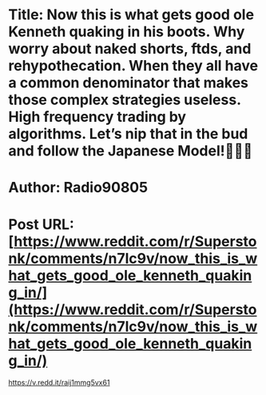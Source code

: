 # Title: Now this is what gets good ole Kenneth quaking in his boots. Why worry about naked shorts, ftds, and rehypothecation. When they all have a common denominator that makes those complex strategies useless. High frequency trading by algorithms. Let’s nip that in the bud and follow the Japanese Model!💎🙌🏽
# Author: Radio90805
# Post URL: [https://www.reddit.com/r/Superstonk/comments/n7lc9v/now_this_is_what_gets_good_ole_kenneth_quaking_in/](https://www.reddit.com/r/Superstonk/comments/n7lc9v/now_this_is_what_gets_good_ole_kenneth_quaking_in/)


https://v.redd.it/raij1mmg5vx61